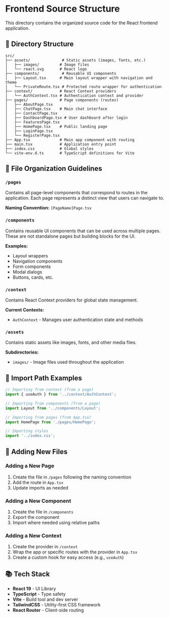 # Frontend Source Structure

This directory contains the organized source code for the React frontend application.

## 📁 Directory Structure

```
src/
├── assets/              # Static assets (images, fonts, etc.)
│   ├── images/         # Image files
│   └── react.svg       # React logo
├── components/          # Reusable UI components
│   ├── Layout.tsx      # Main layout wrapper with navigation and theme
│   └── PrivateRoute.tsx # Protected route wrapper for authentication
├── context/            # React Context providers
│   └── AuthContext.tsx # Authentication context and provider
├── pages/              # Page components (routes)
│   ├── AboutPage.tsx
│   ├── ChatPage.tsx    # Main chat interface
│   ├── ContactPage.tsx
│   ├── DashboardPage.tsx # User dashboard after login
│   ├── FeaturesPage.tsx
│   ├── HomePage.tsx    # Public landing page
│   ├── LoginPage.tsx
│   └── RegisterPage.tsx
├── App.tsx             # Main app component with routing
├── main.tsx            # Application entry point
├── index.css           # Global styles
└── vite-env.d.ts       # TypeScript definitions for Vite
```

## 📝 File Organization Guidelines

### `/pages`
Contains all page-level components that correspond to routes in the application. Each page represents a distinct view that users can navigate to.

**Naming Convention:** `[PageName]Page.tsx`

### `/components`
Contains reusable UI components that can be used across multiple pages. These are not standalone pages but building blocks for the UI.

**Examples:**
- Layout wrappers
- Navigation components
- Form components
- Modal dialogs
- Buttons, cards, etc.

### `/context`
Contains React Context providers for global state management.

**Current Contexts:**
- `AuthContext` - Manages user authentication state and methods

### `/assets`
Contains static assets like images, fonts, and other media files.

**Subdirectories:**
- `images/` - Image files used throughout the application

## 🔗 Import Path Examples

```typescript
// Importing from context (from a page)
import { useAuth } from '../context/AuthContext';

// Importing from components (from a page)
import Layout from '../components/Layout';

// Importing from pages (from App.tsx)
import HomePage from './pages/HomePage';

// Importing styles
import '../index.css';
```

## 🚀 Adding New Files

### Adding a New Page
1. Create the file in `/pages` following the naming convention
2. Add the route in `App.tsx`
3. Update imports as needed

### Adding a New Component
1. Create the file in `/components`
2. Export the component
3. Import where needed using relative paths

### Adding a New Context
1. Create the provider in `/context`
2. Wrap the app or specific routes with the provider in `App.tsx`
3. Create a custom hook for easy access (e.g., `useAuth`)

## 📚 Tech Stack

- **React 19** - UI Library
- **TypeScript** - Type safety
- **Vite** - Build tool and dev server
- **TailwindCSS** - Utility-first CSS framework
- **React Router** - Client-side routing
